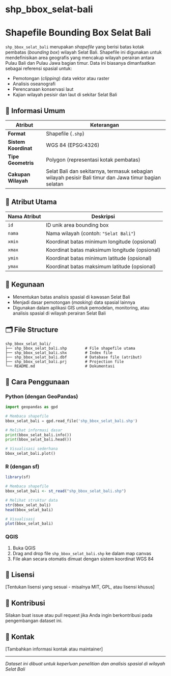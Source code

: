 # shp_bbox_selat-bali
# Shapefile Bounding Box Selat Bali

`shp_bbox_selat_bali` merupakan *shapefile* yang berisi batas kotak pembatas (*bounding box*) wilayah Selat Bali. Shapefile ini digunakan untuk mendefinisikan area geografis yang mencakup wilayah perairan antara Pulau Bali dan Pulau Jawa bagian timur. Data ini biasanya dimanfaatkan sebagai referensi spasial untuk:

* Pemotongan (*clipping*) data vektor atau raster
* Analisis oseanografi
* Perencanaan konservasi laut
* Kajian wilayah pesisir dan laut di sekitar Selat Bali

## 📌 Informasi Umum

| Atribut | Keterangan |
|---------|------------|
| **Format** | Shapefile (`.shp`) |
| **Sistem Koordinat** | WGS 84 (EPSG:4326) |
| **Tipe Geometris** | Polygon (representasi kotak pembatas) |
| **Cakupan Wilayah** | Selat Bali dan sekitarnya, termasuk sebagian wilayah pesisir Bali timur dan Jawa timur bagian selatan |

## 🧾 Atribut Utama

| Nama Atribut | Deskripsi |
|--------------|-----------|
| `id` | ID unik area bounding box |
| `nama` | Nama wilayah (contoh: `"Selat Bali"`) |
| `xmin` | Koordinat batas minimum longitude (opsional) |
| `xmax` | Koordinat batas maksimum longitude (opsional) |
| `ymin` | Koordinat batas minimum latitude (opsional) |
| `ymax` | Koordinat batas maksimum latitude (opsional) |

## 📍 Kegunaan

* Menentukan batas analisis spasial di kawasan Selat Bali
* Menjadi dasar pemotongan (*masking*) data spasial lainnya
* Digunakan dalam aplikasi GIS untuk pemodelan, monitoring, atau analisis spasial di wilayah perairan Selat Bali

## 🗂️ File Structure

```
shp_bbox_selat_bali/
├── shp_bbox_selat_bali.shp        # File shapefile utama
├── shp_bbox_selat_bali.shx        # Index file
├── shp_bbox_selat_bali.dbf        # Database file (atribut)
├── shp_bbox_selat_bali.prj        # Projection file
└── README.md                      # Dokumentasi
```

## 🚀 Cara Penggunaan

### Python (dengan GeoPandas)
```python
import geopandas as gpd

# Membaca shapefile
bbox_selat_bali = gpd.read_file('shp_bbox_selat_bali.shp')

# Melihat informasi dasar
print(bbox_selat_bali.info())
print(bbox_selat_bali.head())

# Visualisasi sederhana
bbox_selat_bali.plot()
```

### R (dengan sf)
```r
library(sf)

# Membaca shapefile
bbox_selat_bali <- st_read("shp_bbox_selat_bali.shp")

# Melihat struktur data
str(bbox_selat_bali)
head(bbox_selat_bali)

# Visualisasi
plot(bbox_selat_bali)
```

### QGIS
1. Buka QGIS
2. Drag and drop file `shp_bbox_selat_bali.shp` ke dalam map canvas
3. File akan secara otomatis dimuat dengan sistem koordinat WGS 84

## 📄 Lisensi

[Tentukan lisensi yang sesuai - misalnya MIT, GPL, atau lisensi khusus]

## 🤝 Kontribusi

Silakan buat issue atau pull request jika Anda ingin berkontribusi pada pengembangan dataset ini.

## 📧 Kontak

[Tambahkan informasi kontak atau maintainer]

---

*Dataset ini dibuat untuk keperluan penelitian dan analisis spasial di wilayah Selat Bali*
